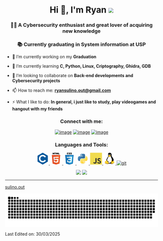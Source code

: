 <h1 align="center">Hi 👋, I'm Ryan <img height="40" src="https://emoji.gg/assets/emoji/7333-parrotdance.gif"></h1>
<h3 align="center">👨‍💻 A Cybersecurity enthusiast and great lover of acquiring new knowledge</h3>
<h3 align="center">📚 Currently graduating in System information at USP</h3>

- 🔭 I’m currently working on my **Graduation**

- 🌱 I’m currently learning **C, Python, Linux, Criptography, Ghidra, GDB**

- 👯 I’m looking to collaborate on **Back-end developments and Cybersecurity projects**

- 📫 How to reach me: **ryansulino.out@gmail.com**

- ⚡ What I like to do: **In general, i just like to study, play videogames and hangout with my friends**

<h3 align="center">Connect with me:</h3>
<div align="center">

[![image](https://img.shields.io/badge/LinkedIn-0077B5?style=for-the-badge&logo=linkedin&logoColor=white)](https://br.linkedin.com/in/ryan-sulino-arrua-47a598359)
[![image](https://img.shields.io/badge/Instagram-E4405F?style=for-the-badge&logo=instagram&logoColor=white)](https://www.instagram.com/sulino.out)
[![image](https://img.shields.io/badge/Gmail-D14836?style=for-the-badge&logo=gmail&logoColor=white)](mailto:produtor.ryansulino.out@gmail.com)
  
</div>

<h3 align="center">Languages and Tools:</h3>

<p align="center"> 
  <a href="https://www.w3schools.com/c/index.php" target="_blank"> 
    <img src="https://raw.githubusercontent.com/devicons/devicon/ca28c779441053191ff11710fe24a9e6c23690d6/icons/c/c-plain.svg" alt="html5" width="40" height="40"/> 
  </a>
  <a href="https://www.w3schools.com/html/default.asp" target="_blank"> 
    <img src="https://raw.githubusercontent.com/devicons/devicon/master/icons/html5/html5-original-wordmark.svg" alt="html5" width="40" height="40"/> 
  </a>
  <a href="https://www.w3schools.com/css/" target="_blank"> 
    <img src="https://raw.githubusercontent.com/devicons/devicon/master/icons/css3/css3-original-wordmark.svg" alt="css3" width="40" height="40"/> 
  </a> 
  <a href="https://www.python.org" target="_blank"> 
    <img src="https://raw.githubusercontent.com/devicons/devicon/master/icons/python/python-original.svg" alt="python" width="40" height="40"/> 
  </a>  
  <a href="https://developer.mozilla.org/en-US/docs/Web/JavaScript" target="_blank"> 
    <img src="https://raw.githubusercontent.com/devicons/devicon/master/icons/javascript/javascript-original.svg" alt="javascript" width="40" height="40"/> 
  </a> 
  <a href="https://www.linux.org/" target="_blank"> 
    <img src="https://raw.githubusercontent.com/devicons/devicon/master/icons/linux/linux-original.svg" alt="linux" width="40" height="40"/> 
  </a> 
  <a href="https://git-scm.com/" target="_blank"> 
    <img src="https://www.vectorlogo.zone/logos/git-scm/git-scm-icon.svg" alt="git" width="40" height="40"/> 
  </a>
</p>

<p align= "center">
  <img height= "150" src="https://github-readme-stats.vercel.app/api?username=sulino-out&theme=react&show_icons=true&include_all_commits=true" />
  <img height= "150" src="https://github-readme-stats.vercel.app/api/top-langs/?username=sulino-out&theme=react&layout=compact" />
</p>

------

[sulino.out](https://github.com/sulino-out)

<picture align="center">
  <source media="(prefers-color-scheme: dark)" srcset="https://raw.githubusercontent.com/mari4souza/mari4souza/output/github-contribution-grid-snake-dark.svg">
  <source media="(prefers-color-scheme: light)" srcset="https://raw.githubusercontent.com/mari4souza/mari4souza/output/github-contribution-grid-snake-dark.svg">
  <img align="center" alt="github contribution grid snake animation" src="https://raw.githubusercontent.com/mari4souza/mari4souza/output/github-contribution-grid-snake.svg">
</picture>

Last Edited on: 30/03/2025
